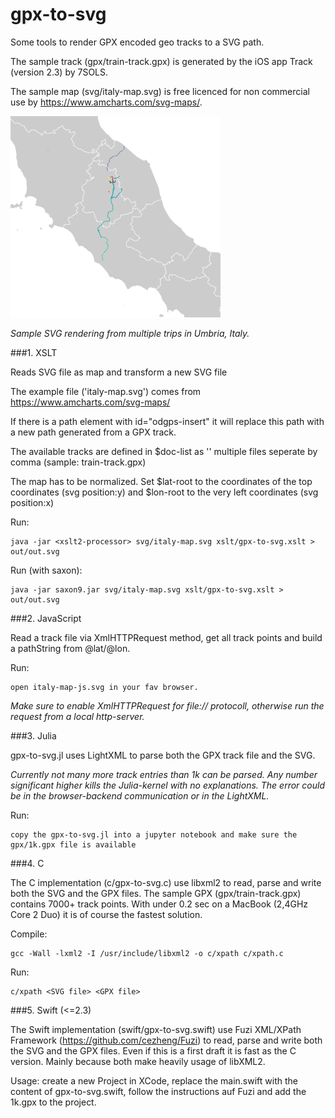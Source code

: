# gpx-to-svg
Some tools to render GPX encoded geo tracks to a SVG path.

The sample track (gpx/train-track.gpx) is generated by the iOS app Track (version 2.3) by 7SOLS.

The sample map (svg/italy-map.svg) is free licenced for non commercial use by https://www.amcharts.com/svg-maps/.

![svg sample](https://raw.githubusercontent.com/OpenDGPS/gpx-to-svg/master/media/sample.png "Sample SVG Output")

*Sample SVG rendering from multiple trips in Umbria, Italy.*

###1. XSLT

Reads SVG file as map and transform a new SVG file

The example file ('italy-map.svg') comes from https://www.amcharts.com/svg-maps/

If there is a path element with id="odgps-insert" it will replace this path
  with a new path generated from a GPX track.

The available tracks are defined in $doc-list as '<filename without extension>' 
  multiple files seperate by comma (sample: train-track.gpx)

The map has to be normalized. Set $lat-root to the coordinates of 
  the top coordinates (svg position:y) and $lon-root to the very left coordinates (svg position:x)

Run:

    java -jar <xslt2-processor> svg/italy-map.svg xslt/gpx-to-svg.xslt > out/out.svg

Run (with saxon):

    java -jar saxon9.jar svg/italy-map.svg xslt/gpx-to-svg.xslt > out/out.svg
  
###2. JavaScript

Read a track file via XmlHTTPRequest method, get all track points and build a pathString from @lat/@lon.

Run:

    open italy-map-js.svg in your fav browser. 
    
*Make sure to enable XmlHTTPRequest for file:// protocoll, otherwise run the request from a local http-server.*

###3. Julia

gpx-to-svg.jl uses LightXML to parse both the GPX track file and the SVG. 

*Currently not many more track entries than 1k can be parsed. Any number significant higher kills the Julia-kernel with no explanations. The error could be in the browser-backend communication or in the LightXML.*

Run:

    copy the gpx-to-svg.jl into a jupyter notebook and make sure the gpx/1k.gpx file is available  

###4. C

The C implementation (c/gpx-to-svg.c) use libxml2 to read, parse and write both the SVG and the GPX files. The sample GPX (gpx/train-track.gpx) contains 7000+ track points. With under 0.2 sec on a MacBook (2,4GHz Core 2 Duo) it is of course the fastest solution.

Compile:

    gcc -Wall -lxml2 -I /usr/include/libxml2 -o c/xpath c/xpath.c

Run:

    c/xpath <SVG file> <GPX file>

###5. Swift (<=2.3)

The Swift implementation (swift/gpx-to-svg.swift) use Fuzi XML/XPath Framework (https://github.com/cezheng/Fuzi) to read, parse and write both the SVG and the GPX files. Even if this is a first draft it is fast as the C version. Mainly because both make heavily usage of libXML2. 

Usage: create a new Project in XCode, replace the main.swift with the content of gpx-to-svg.swift, follow the instructions auf Fuzi and add the 1k.gpx to the project.

